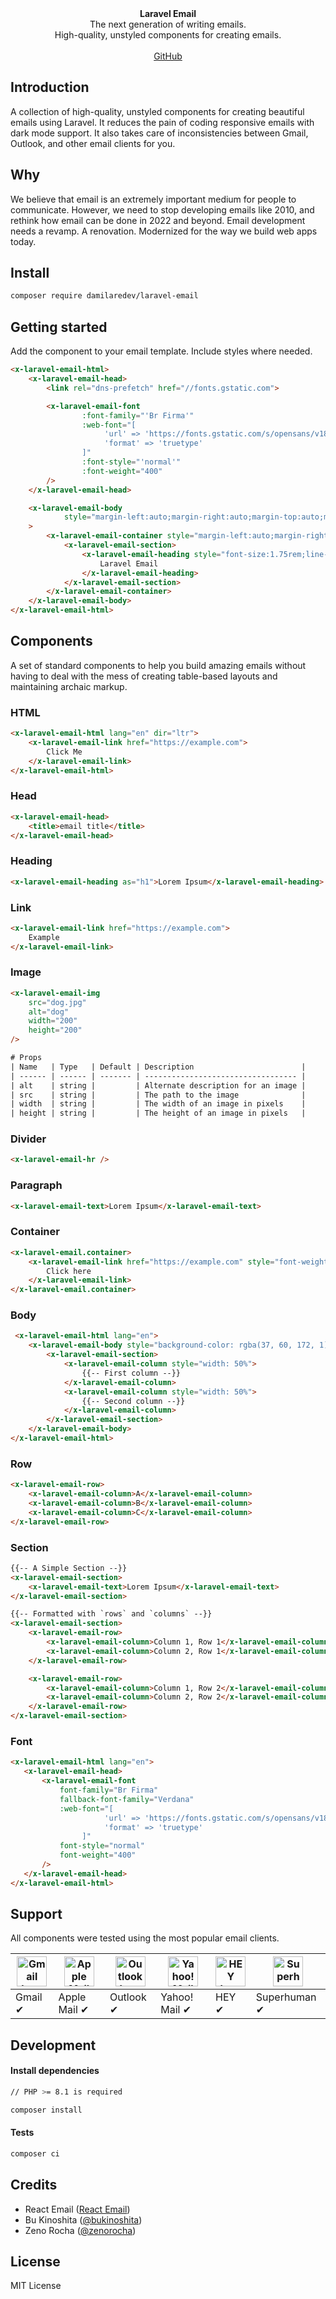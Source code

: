 <div align="center"><strong>Laravel Email</strong></div>
<div align="center">The next generation of writing emails.<br />High-quality, unstyled components for creating emails.</div>

<br />
<div align="center">
<a href="https://github.com/dammy001/laravel-email">GitHub</a>
</div>

## Introduction

A collection of high-quality, unstyled components for creating beautiful emails using Laravel.
It reduces the pain of coding responsive emails with dark mode support. It also takes care of inconsistencies between Gmail, Outlook, and other email clients for you.

## Why

We believe that email is an extremely important medium for people to communicate. However, we need to stop developing emails like 2010, and rethink how email can be done in 2022 and beyond. Email development needs a revamp. A renovation. Modernized for the way we build web apps today.

## Install
```bash
composer require damilaredev/laravel-email
```

## Getting started

Add the component to your email template. Include styles where needed.

```html
<x-laravel-email-html>
    <x-laravel-email-head>
        <link rel="dns-prefetch" href="//fonts.gstatic.com">

        <x-laravel-email-font
                :font-family="'Br Firma'"
                :web-font="[
                     'url' => 'https://fonts.gstatic.com/s/opensans/v18/mem8YaGs126MiZpBA-UFVZ0e.ttf',
                     'format' => 'truetype'
                ]"
                :font-style="'normal'"
                :font-weight="400"
        />
    </x-laravel-email-head>

    <x-laravel-email-body
            style="margin-left:auto;margin-right:auto;margin-top:auto;margin-bottom:auto;background-color:rgba(255, 255, 255, 1);font-family:Open Sans, ui-sans-serif, system-ui, -apple-system,Segoe UI,Roboto,Helvetica Neue,Arial,Noto Sans,Ubuntu,sans-serif"
    >
        <x-laravel-email-container style="margin-left:auto;margin-right:auto; max-width:50em;margin:10px auto;">
            <x-laravel-email-section>
                <x-laravel-email-heading style="font-size:1.75rem;line-height:43.99px;font-weight:700;text-align:left; color: rgba(80, 85, 94, 1);">
                    Laravel Email
                </x-laravel-email-heading>
            </x-laravel-email-section>
        </x-laravel-email-container>
    </x-laravel-email-body>
</x-laravel-email-html>
```

## Components

A set of standard components to help you build amazing emails without having to deal with the mess of creating table-based layouts and maintaining archaic markup.

### HTML
```html
<x-laravel-email-html lang="en" dir="ltr">
    <x-laravel-email-link href="https://example.com">
        Click Me
    </x-laravel-email-link>
</x-laravel-email-html>
```

### Head
```html
<x-laravel-email-head>
    <title>email title</title>
</x-laravel-email-head>
```

### Heading
```html
<x-laravel-email-heading as="h1">Lorem Ipsum</x-laravel-email-heading> 
```

### Link
```html
<x-laravel-email-link href="https://example.com">
    Example
</x-laravel-email-link> 
```

### Image
```html
<x-laravel-email-img 
    src="dog.jpg"
    alt="dog"
    width="200"
    height="200"
/>

# Props
| Name   | Type   | Default | Description                        |
| ------ | ------ | ------- | ---------------------------------- |
| alt    | string |         | Alternate description for an image |
| src    | string |         | The path to the image              |
| width  | string |         | The width of an image in pixels    |
| height | string |         | The height of an image in pixels   |

```

### Divider
```html
<x-laravel-email-hr /> 
```

### Paragraph
```html
<x-laravel-email-text>Lorem Ipsum</x-laravel-email-text>
```

### Container
```html
<x-laravel-email.container>
    <x-laravel-email-link href="https://example.com" style="font-weight: 500; color: #0000;">
        Click here
    </x-laravel-email-link>
</x-laravel-email.container>
```

### Body
```html
 <x-laravel-email-html lang="en">
    <x-laravel-email-body style="background-color: rgba(37, 60, 172, 1);">
        <x-laravel-email-section>
            <x-laravel-email-column style="width: 50%">
                {{-- First column --}}
            </x-laravel-email-column>
            <x-laravel-email-column style="width: 50%">
                {{-- Second column --}}
            </x-laravel-email-column>
        </x-laravel-email-section>
    </x-laravel-email-body>
</x-laravel-email-html>
```

### Row
```html
<x-laravel-email-row>
    <x-laravel-email-column>A</x-laravel-email-column>
    <x-laravel-email-column>B</x-laravel-email-column>
    <x-laravel-email-column>C</x-laravel-email-column>
</x-laravel-email-row>
```

### Section
```html
{{-- A Simple Section --}}
<x-laravel-email-section>
    <x-laravel-email-text>Lorem Ipsum</x-laravel-email-text>
</x-laravel-email-section>

{{-- Formatted with `rows` and `columns` --}}
<x-laravel-email-section>
    <x-laravel-email-row>
        <x-laravel-email-column>Column 1, Row 1</x-laravel-email-column>
        <x-laravel-email-column>Column 2, Row 1</x-laravel-email-column>
    </x-laravel-email-row>

    <x-laravel-email-row>
        <x-laravel-email-column>Column 1, Row 2</x-laravel-email-column>
        <x-laravel-email-column>Column 2, Row 2</x-laravel-email-column>
    </x-laravel-email-row>
</x-laravel-email-section>
```

### Font
```html
<x-laravel-email-html lang="en">
   <x-laravel-email-head>
       <x-laravel-email-font
           font-family="Br Firma"
           fallback-font-family="Verdana"
           :web-font="[
                     'url' => 'https://fonts.gstatic.com/s/opensans/v18/mem8YaGs126MiZpBA-UFVZ0e.ttf',
                     'format' => 'truetype'
                ]"
           font-style="normal"
           font-weight="400"
       />
   </x-laravel-email-head> 
</x-laravel-email-html>
```

## Support
All components were tested using the most popular email clients.

| <img src="https://react.email/static/icons/gmail.svg" width="48px" height="48px" alt="Gmail logo"> | <img src="https://react.email/static/icons/apple-mail.svg" width="48px" height="48px" alt="Apple Mail"> | <img src="https://react.email/static/icons/outlook.svg" width="48px" height="48px" alt="Outlook logo"> | <img src="https://react.email/static/icons/yahoo-mail.svg" width="48px" height="48px" alt="Yahoo! Mail logo"> | <img src="https://react.email/static/icons/hey.svg" width="48px" height="48px" alt="HEY logo"> | <img src="https://react.email/static/icons/superhuman.svg" width="48px" height="48px" alt="Superhuman logo"> |
| -------------------------------------------------------------------------------------------------- | ------------------------------------------------------------------------------------------------------- | ------------------------------------------------------------------------------------------------------ | ------------------------------------------------------------------------------------------------------------- | ---------------------------------------------------------------------------------------------- | ------------------------------------------------------------------------------------------------------------ |
| Gmail ✔                                                                                           | Apple Mail ✔                                                                                           | Outlook ✔                                                                                             | Yahoo! Mail ✔                                                                                                | HEY ✔                                                                                         | Superhuman ✔                                                                                                |

## Development

#### Install dependencies

```sh
// PHP >= 8.1 is required

composer install
```

#### Tests
```sh
composer ci
```

## Credits

- React Email ([React Email](https://github.com/resendlabs/react-email))
- Bu Kinoshita ([@bukinoshita](https://twitter.com/bukinoshita))
- Zeno Rocha ([@zenorocha](https://twitter.com/zenorocha))

## License

MIT License


